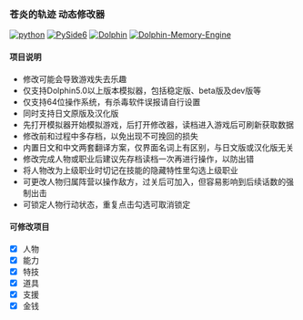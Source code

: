 ###  苍炎的轨迹 动态修改器

[![python](https://img.shields.io/badge/Python-3.9.5-darkcyan?logo=python&style=flat&labelColor=013243)](https://www.python.org/)
[![PySide6](https://img.shields.io/badge/PySide6-6.1.2-darkcyan?logo=qt&style=flat&labelColor=013243)](https://doc.qt.io/qtforpython/)
[![Dolphin](https://img.shields.io/badge/Dolphin-5.0-darkcyan?logo=nintendogamecube&style=flat&labelColor=013243)](https://cn.dolphin-emu.org/)
[![Dolphin-Memory-Engine](https://img.shields.io/badge/Dolphin_Memory_Engine-1.1-darkcyan?style=flat&labelColor=013243)](https://pypi.org/project/dolphin-memory-engine/)

#### 项目说明

- 修改可能会导致游戏失去乐趣
- 仅支持Dolphin5.0以上版本模拟器，包括稳定版、beta版及dev版等
- 仅支持64位操作系统，有杀毒软件误报请自行设置
- 同时支持日文原版及汉化版
- 先打开模拟器开始模拟游戏，后打开修改器，读档进入游戏后可刷新获取数据
- 修改前和过程中多存档，以免出现不可挽回的损失
- 内置日文和中文两套翻译方案，仅界面名词上有区别，与日文版或汉化版无关
- 修改完成人物或职业后建议先存档读档一次再进行操作，以防出错
- 将人物改为上级职业时切记在技能的隐藏特性里勾选上级职业
- 可更改人物归属阵营以操作敌方，过关后可加入，但容易影响到后续话数的强制出击
- 可锁定人物行动状态，重复点击勾选可取消锁定

#### 可修改项目

- [x] 人物
- [x] 能力
- [x] 特技
- [x] 道具
- [x] 支援
- [x] 金钱
